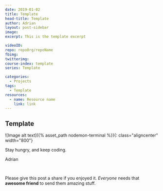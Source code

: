```yaml
---
date: 2019-01-02
title: Template
head-title: Template
author: Adrian
layout: post-sidebar
image: 
excerpt: This is the template excerpt

videoID: 
repo: repoOrg/repoName
fbimg: 
twitterimg: 
course-index: template
series: Template

categories:
  - Projects
tags:
  - Template
resources:
  - name: Resource name
    link: link
---
```

## Template

![Image alt text]({% asset_path nodemon-terminal %}){: class="aligncenter" width="800"}

Stay hungry, and keep coding.

Adrian

&nbsp;

Please give this post a share if you enjoyed it. _Everyone_ needs that **awesome friend** to send them amazing stuff.
